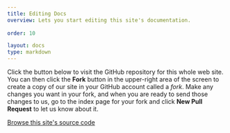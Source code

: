 ```yaml
---
title: Editing Docs
overview: Lets you start editing this site's documentation.
              
order: 10

layout: docs
type: markdown
---
```


Click the button below to visit the GitHub repository for this whole web site. You can then click the
**Fork** button in the upper-right area of the screen to 
create a copy of our site in your GitHub account called a _fork_. Make any changes you want in your fork, and when you
are ready to send those changes to us, go to the index page for your fork and click **New Pull Request** to let us know about it.

<a class="btn btn-istio" href="https://github.com/grafeas/grafeas.github.io/">Browse this site's source code</a>

